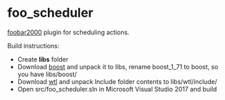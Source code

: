 # foo_scheduler
[foobar2000](http://foobar2000.org) plugin for scheduling actions.

Build instructions:
* Create **libs** folder
* Download [boost](http://www.boost.org) and unpack it to libs, rename boost_1_71 to boost, so you have libs/boost/ 
* Download [wtl](http://sourceforge.net/projects/wtl) and unpack Include folder contents to libs/wtl/include/
* Open src/foo_scheduler.sln in Microsoft Visual Studio 2017 and build

